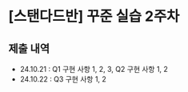# [스탠다드반] 꾸준 실습 2주차
## 제출 내역
* 24.10.21 : Q1 구현 사항 1, 2, 3, Q2 구현 사항 1, 2
* 24.10.22 : Q3 구현 사항 1, 2